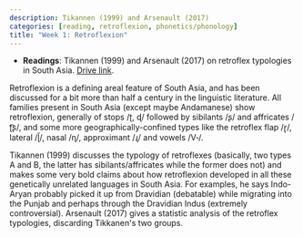 ```yaml
---
description: Tikannen (1999) and Arsenault (2017)
categories: [reading, retroflexion, phonetics/phonology]
title: "Week 1: Retroflexion"
---
```


* **Readings**: Tikannen (1999) and Arsenault (2017) on retroflex typologies in South Asia. [Drive link](https://drive.google.com/file/d/1xSMn93s_9xOYpal4FV5-t4N2zU-MwSi4/view?usp=sharing).

Retroflexion is a defining areal feature of South Asia, and has been discussed for a bit more than half a century in the linguistic literature. All families present in South Asia (except maybe Andamanese) show retroflexion, generally of stops /ʈ, ɖ/ followed by sibilants /ʂ/ and affricates /ʈ͡ʂ/, and some more geographically-confined types like the retroflex flap /ɽ/, lateral /ɭ̆/, nasal /ɳ/, approximant /ɻ/ and vowels /V˞/.

Tikannen (1999) discusses the typology of retroflexes (basically, two types A and B, the latter has sibilants/affricates while the former does not) and makes some very bold claims about how retroflexion developed in all these genetically unrelated languages in South Asia. For examples, he says Indo-Aryan probably picked it up from Dravidian (debatable) while migrating into the Punjab and perhaps through the Dravidian Indus (extremely controversial). Arsenault (2017) gives a statistic analysis of the retroflex typologies, discarding Tikkanen's two groups.
